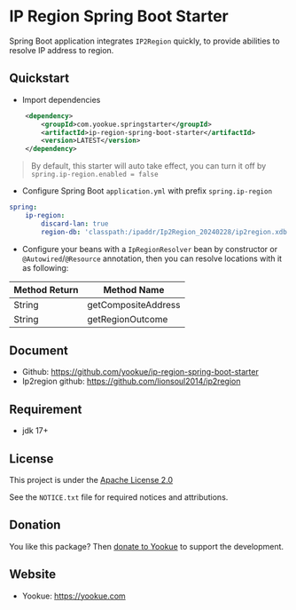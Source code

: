 # IP Region Spring Boot Starter

Spring Boot application integrates `IP2Region` quickly, to provide abilities to resolve IP address to region.

## Quickstart

- Import dependencies

```xml
    <dependency>
        <groupId>com.yookue.springstarter</groupId>
        <artifactId>ip-region-spring-boot-starter</artifactId>
        <version>LATEST</version>
    </dependency>
```

> By default, this starter will auto take effect, you can turn it off by `spring.ip-region.enabled = false`

- Configure Spring Boot `application.yml` with prefix `spring.ip-region`

```yml
spring:
    ip-region:
        discard-lan: true
        region-db: 'classpath:/ipaddr/Ip2Region_20240228/ip2region.xdb'
```

- Configure your beans with a `IpRegionResolver` bean by constructor or `@Autowired`/`@Resource` annotation, then you can resolve locations with it as following:

| Method Return | Method Name         |
|---------------|---------------------|
| String        | getCompositeAddress |
| String        | getRegionOutcome    |

## Document

- Github: https://github.com/yookue/ip-region-spring-boot-starter
- Ip2region github: https://github.com/lionsoul2014/ip2region

## Requirement

- jdk 17+

## License

This project is under the [Apache License 2.0](https://www.apache.org/licenses/LICENSE-2.0)

See the `NOTICE.txt` file for required notices and attributions.

## Donation

You like this package? Then [donate to Yookue](https://yookue.com/public/donate) to support the development.

## Website

- Yookue: https://yookue.com

